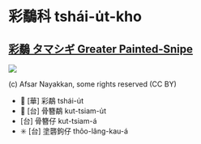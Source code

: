 # 彩鷸科 tshái-u̍t-kho

## [彩鷸 タマシギ Greater Painted-Snipe](https://ebird.org/species/grpsni1)

![](https://inaturalist-open-data.s3.amazonaws.com/photos/73583493/medium.jpeg)

(c) Afsar Nayakkan, some rights reserved (CC BY)

- 🎯 [華] 彩鷸 tshái-u̍t
- 🎯 [台] 骨簪鷸 kut-tsiam-u̍t
- [台] 骨簪仔 kut-tsiam-á
- ✳️ [台] 塗礱鉤仔 thôo-lâng-kau-á
